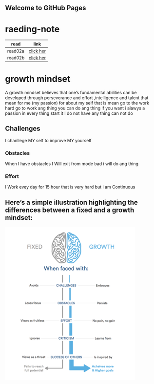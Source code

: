 ## Welcome to GitHub Pages


# raeding-note 

|   read     |   link       |
------------ | -------------
read02a| [click her](raed02a)
read02b | [click her](read02b)


 #  growth mindset 
 A growth mindset believes that one’s fundamental abilities can be developed through perseverance and effort ,intelligence and talent
 that mean for me (my passion)
 for about my self that is mean go to the work hard go to work ang thing you can do ang thing if you want i alawys a passion in every thing start it 
 I do not have any thing can not do 
 ##  Challenges 
  I chanllege MY self to improve  MY yourself 
  ### Obstacles 
  When I have obstacles I Will exit from mode bad i will do ang thing 
   ### Effort
   I Work evey day for 15 hour that is very hard but i am Continuous

   ## Here’s a simple illustration highlighting the differences between a fixed and a growth mindset:

   ![img](assets/mind.png)
   
